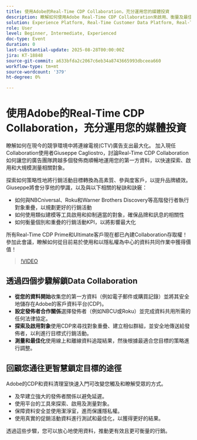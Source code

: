```yaml
---
title: 使用Adobe的Real-Time CDP Collaboration，充分運用您的媒體投資
description: 瞭解如何使用Adobe Real-Time CDP Collaboration來啟用、衡量及最佳化CTV行銷活動，並使用優質發佈商和第一方資料。
solution: Experience Platform, Real-Time Customer Data Platform, Real-Time Customer Data Platform Collaboration
role: User
level: Beginner, Intermediate, Experienced
doc-type: Event
duration: 0
last-substantial-update: 2025-08-28T00:00:00Z
jira: KT-18848
source-git-commit: a633bfda2c2067c6eb34a8743665993dbceea660
workflow-type: tm+mt
source-wordcount: '379'
ht-degree: 0%

---
```



# 使用Adobe的Real-Time CDP Collaboration，充分運用您的媒體投資

瞭解如何在現今的競爭環境中將連線電視(CTV)廣告支出最大化。 加入現任Collaboration使用者Giuseppe Cagliostro，討論Real-Time CDP Collaboration如何讓您的廣告團隊跨越多個發佈商順暢地運用您的第一方資料，以快速探索、啟用和大規模測量相關對象。

探索如何策略性地將行銷活動目標轉換為高素質、參與度客戶，以提升品牌績效。 Giuseppe將會分享他的學識，以及與以下相關的秘訣和訣竅：

* 如何與NBCniversal、Roku和Warner Brothers Discovery等高階發行者執行對象重疊，以規劃更好的行銷活動
* 如何使用類似建模等工具啟用和抑制適當的對象，確保品牌和訊息的相關性
* 如何衡量個別和重疊的行銷活動KPI，以將影響最大化

所有Real-Time CDP Prime和Ultimate客戶現在都已內建Collaboration存取權！ 參加此會議，瞭解如何從目前易於使用和以隱私權為中心的資料共同作業中獲得價值！

>[!VIDEO](https://video.tv.adobe.com/v/3471329/?learn=on&enablevpops)

## 透過四個步驟解鎖Data Collaboration

* **從您的資料開始**&#x200B;收集您的第一方資料（例如電子郵件或購買記錄）並將其安全地儲存在Adobe的客戶資料平台(CDP)。
* **設定發佈者合作關係**&#x200B;選擇發佈者（例如NBCU或Roku）並完成資料共用所需的任何法律協定。
* **探索及啟用對象**&#x200B;使用CDP來尋找對象重疊、建立相似群組，並安全地傳送給發佈者，以利進行目標式行銷活動。
* **測量和最佳化**&#x200B;使用線上和離線資料追蹤結果，然後根據最適合您目標的策略進行調整。

## 回顧您通往更智慧鎖定目標的途徑

Adobe的CDP和資料清理室快速入門可改變您觸及和瞭解受眾的方式。

* 及早建立強大的發佈者關係以避免延遲。
* 使用平台的工具來探索、啟用及測量對象。
* 保障資料安全並使用潔淨室，進而保護隱私權。
* 使用真實的促銷活動資料進行測試和最佳化，以獲得更好的結果。

透過這些步驟，您可以放心地使用資料，推動更有效且更可衡量的行銷。
